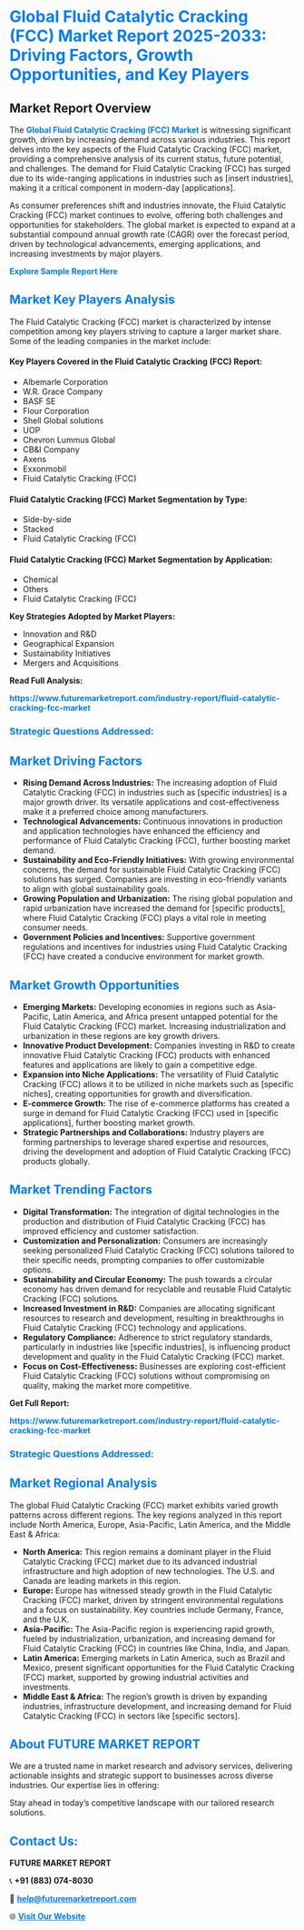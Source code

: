 <h1 style="color: #007BFF;">Global Fluid Catalytic Cracking (FCC) Market Report 2025-2033: Driving Factors, Growth Opportunities, and Key Players</h1>

<section id="overview">
<h2>Market Report Overview</h2>
<p>The <a href="https://www.futuremarketreport.com/industry-report/fluid-catalytic-cracking-fcc-market" style="color: #007BFF; text-decoration: none;"><strong>Global Fluid Catalytic Cracking (FCC) Market</strong></a> is witnessing significant growth, driven by increasing demand across various industries. This report delves into the key aspects of the Fluid Catalytic Cracking (FCC) market, providing a comprehensive analysis of its current status, future potential, and challenges. The demand for Fluid Catalytic Cracking (FCC) has surged due to its wide-ranging applications in industries such as [insert industries], making it a critical component in modern-day [applications].</p>
<p>As consumer preferences shift and industries innovate, the Fluid Catalytic Cracking (FCC) market continues to evolve, offering both challenges and opportunities for stakeholders. The global market is expected to expand at a substantial compound annual growth rate (CAGR) over the forecast period, driven by technological advancements, emerging applications, and increasing investments by major players.</p>
</section>

<section id="overview">
<p><a href="https://www.futuremarketreport.com/request-sample/reportId=108502" style="color: #007BFF; text-decoration: none;"><strong>Explore Sample Report Here</strong></a></p>
</section>

<section id="key-players">
<h2 style="color: #007BFF;">Market Key Players Analysis</h2>
<p>The Fluid Catalytic Cracking (FCC) market is characterized by intense competition among key players striving to capture a larger market share. Some of the leading companies in the market include:</p>
<h4>Key Players Covered in the Fluid Catalytic Cracking (FCC) Report:</h4>
<ul><li>Albemarle Corporation</li><li>W.R. Grace Company</li><li>BASF SE</li><li>Flour Corporation</li><li>Shell Global solutions</li><li>UOP</li><li>Chevron Lummus Global</li><li>CB&amp;I Company</li><li>Axens</li><li>Exxonmobil</li><li>Fluid Catalytic Cracking (FCC)</li></ul>
<h4>Fluid Catalytic Cracking (FCC) Market Segmentation by Type:</h4>
<ul><li>Side-by-side</li><li>Stacked</li><li>Fluid Catalytic Cracking (FCC)</li></ul>

<h4>Fluid Catalytic Cracking (FCC) Market Segmentation by Application:</h4>
<ul><li>Chemical</li><li>Others</li><li>Fluid Catalytic Cracking (FCC)</li></ul>
<p><strong>Key Strategies Adopted by Market Players:</strong></p>
<ul>
<li>Innovation and R&D</li>
<li>Geographical Expansion</li>
<li>Sustainability Initiatives</li>
<li>Mergers and Acquisitions</li>
</ul>
</section>

<section>
<p><strong>Read Full Analysis: </strong></p><a href="https://www.futuremarketreport.com/industry-report/fluid-catalytic-cracking-fcc-market" style="color: #007BFF; text-decoration: none;"><strong>https://www.futuremarketreport.com/industry-report/fluid-catalytic-cracking-fcc-market</strong></a>
<h3 style="color: #007BFF;">Strategic Questions Addressed:</h3>
</section>

<section id="driving-factors">
<h2 style="color: #007BFF;">Market Driving Factors</h2>
<ul>
<li><strong>Rising Demand Across Industries:</strong> The increasing adoption of Fluid Catalytic Cracking (FCC) in industries such as [specific industries] is a major growth driver. Its versatile applications and cost-effectiveness make it a preferred choice among manufacturers.</li>
<li><strong>Technological Advancements:</strong> Continuous innovations in production and application technologies have enhanced the efficiency and performance of Fluid Catalytic Cracking (FCC), further boosting market demand.</li>
<li><strong>Sustainability and Eco-Friendly Initiatives:</strong> With growing environmental concerns, the demand for sustainable Fluid Catalytic Cracking (FCC) solutions has surged. Companies are investing in eco-friendly variants to align with global sustainability goals.</li>
<li><strong>Growing Population and Urbanization:</strong> The rising global population and rapid urbanization have increased the demand for [specific products], where Fluid Catalytic Cracking (FCC) plays a vital role in meeting consumer needs.</li>
<li><strong>Government Policies and Incentives:</strong> Supportive government regulations and incentives for industries using Fluid Catalytic Cracking (FCC) have created a conducive environment for market growth.</li>
</ul>
</section>

<section id="growth-opportunities">
<h2 style="color: #007BFF;">Market Growth Opportunities</h2>
<ul>
<li><strong>Emerging Markets:</strong> Developing economies in regions such as Asia-Pacific, Latin America, and Africa present untapped potential for the Fluid Catalytic Cracking (FCC) market. Increasing industrialization and urbanization in these regions are key growth drivers.</li>
<li><strong>Innovative Product Development:</strong> Companies investing in R&D to create innovative Fluid Catalytic Cracking (FCC) products with enhanced features and applications are likely to gain a competitive edge.</li>
<li><strong>Expansion into Niche Applications:</strong> The versatility of Fluid Catalytic Cracking (FCC) allows it to be utilized in niche markets such as [specific niches], creating opportunities for growth and diversification.</li>
<li><strong>E-commerce Growth:</strong> The rise of e-commerce platforms has created a surge in demand for Fluid Catalytic Cracking (FCC) used in [specific applications], further boosting market growth.</li>
<li><strong>Strategic Partnerships and Collaborations:</strong> Industry players are forming partnerships to leverage shared expertise and resources, driving the development and adoption of Fluid Catalytic Cracking (FCC) products globally.</li>
</ul>
</section>

<section id="trending-factors">
<h2 style="color: #007BFF;">Market Trending Factors</h2>
<ul>
<li><strong>Digital Transformation:</strong> The integration of digital technologies in the production and distribution of Fluid Catalytic Cracking (FCC) has improved efficiency and customer satisfaction.</li>
<li><strong>Customization and Personalization:</strong> Consumers are increasingly seeking personalized Fluid Catalytic Cracking (FCC) solutions tailored to their specific needs, prompting companies to offer customizable options.</li>
<li><strong>Sustainability and Circular Economy:</strong> The push towards a circular economy has driven demand for recyclable and reusable Fluid Catalytic Cracking (FCC) solutions.</li>
<li><strong>Increased Investment in R&D:</strong> Companies are allocating significant resources to research and development, resulting in breakthroughs in Fluid Catalytic Cracking (FCC) technology and applications.</li>
<li><strong>Regulatory Compliance:</strong> Adherence to strict regulatory standards, particularly in industries like [specific industries], is influencing product development and quality in the Fluid Catalytic Cracking (FCC) market.</li>
<li><strong>Focus on Cost-Effectiveness:</strong> Businesses are exploring cost-efficient Fluid Catalytic Cracking (FCC) solutions without compromising on quality, making the market more competitive.</li>
</ul>
</section>

<section>
<p><strong>Get Full Report: </strong></p><a href="https://www.futuremarketreport.com/industry-report/fluid-catalytic-cracking-fcc-market" style="color: #007BFF; text-decoration: none;"><strong>https://www.futuremarketreport.com/industry-report/fluid-catalytic-cracking-fcc-market</strong></a>
<h3 style="color: #007BFF;">Strategic Questions Addressed:</h3>
</section>


<section id="regional-analysis">
<h2 style="color: #007BFF;">Market Regional Analysis</h2>
<p>The global Fluid Catalytic Cracking (FCC) market exhibits varied growth patterns across different regions. The key regions analyzed in this report include North America, Europe, Asia-Pacific, Latin America, and the Middle East & Africa:</p>
<ul>
<li><strong>North America:</strong> This region remains a dominant player in the Fluid Catalytic Cracking (FCC) market due to its advanced industrial infrastructure and high adoption of new technologies. The U.S. and Canada are leading markets in this region.</li>
<li><strong>Europe:</strong> Europe has witnessed steady growth in the Fluid Catalytic Cracking (FCC) market, driven by stringent environmental regulations and a focus on sustainability. Key countries include Germany, France, and the U.K.</li>
<li><strong>Asia-Pacific:</strong> The Asia-Pacific region is experiencing rapid growth, fueled by industrialization, urbanization, and increasing demand for Fluid Catalytic Cracking (FCC) in countries like China, India, and Japan.</li>
<li><strong>Latin America:</strong> Emerging markets in Latin America, such as Brazil and Mexico, present significant opportunities for the Fluid Catalytic Cracking (FCC) market, supported by growing industrial activities and investments.</li>
<li><strong>Middle East & Africa:</strong> The region’s growth is driven by expanding industries, infrastructure development, and increasing demand for Fluid Catalytic Cracking (FCC) in sectors like [specific sectors].</li>
</ul>
</section>

<footer>
<h2 style="color: #007BFF;">About FUTURE MARKET REPORT</h2>
<p>We are a trusted name in market research and advisory services, delivering actionable insights and strategic support to businesses across diverse industries. Our expertise lies in offering:</p>

<p>Stay ahead in today’s competitive landscape with our tailored research solutions.</p>

<h2 style="color: #007BFF;">Contact Us:</h2>
<p><strong>FUTURE MARKET REPORT</strong></p>
<p>📞 <strong>+91 (883) 074-8030</strong></p>
<p>📧 <strong><a href="mailto:help@futuremarketreport.com" style="color: #007BFF;">help@futuremarketreport.com</a></strong></p>
<p>🌐 <strong><a href="https://www.futuremarketreport.com/" style="color: #007BFF;">Visit Our Website</a></strong></p>
</footer>